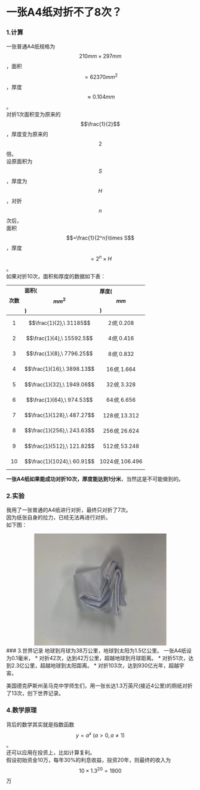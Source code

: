 # 一张A4纸对折不了8次？

### 1.计算
一张普通A4纸规格为$$210mm\times 297mm$$，面积$$=62370mm^2$$，厚度$$\approx 0.104mm$$。  
对折1次面积变为原来的$$\frac{1}{2}$$，厚度变为原来的$$2$$倍。  
设原面积为$$S$$，厚度为$$H$$，对折$$n$$次后，  
面积$$=\frac{1}{2^n}\times S$$，厚度$$=2^n\times H$$。  
如果对折10次，面积和厚度的数据如下表：  

次数|面积($$mm^2$$)|厚度($$mm$$)
:-:|:-|:-
1|$$\frac{1}{2},\ 31185$$|$$2倍, 0.208$$
2|$$\frac{1}{4},\ 15592.5$$|$$4倍, 0.416$$
3|$$\frac{1}{8},\ 7796.25$$|$$8倍, 0.832$$
4|$$\frac{1}{16},\ 3898.13$$|$$16倍, 1.664$$
5|$$\frac{1}{32},\ 1949.06$$|$$32倍, 3.328$$
6|$$\frac{1}{64},\ 974.53$$|$$64倍, 6.656$$
7|$$\frac{1}{128},\ 487.27$$|$$128倍, 13.312$$
8|$$\frac{1}{256},\ 243.63$$|$$256倍, 26.624$$
9|$$\frac{1}{512},\ 121.82$$|$$512倍, 53.248$$
10|$$\frac{1}{1024},\ 60.91$$|$$1024倍, 106.496$$

**一张A4纸如果能成功对折10次，厚度能达到1分米**，当然这是不可能做到的。  

### 2.实验
我用了一张普通的A4纸进行对折，最终只对折了7次。  
因为纸张自身的拉力，已经无法再进行对折。  
如下图：
<div align=center><img src="img-paper/paper.jpg" style="height: 300px;"></div>
### 3.世界记录
地球到月球为38万公里，地球到太阳为1.5亿公里。  
一张A4纸设为0.1毫米，  
* 对折42次，达到42万公里，超越地球到月球距离。  
* 对折51次，达到2.3亿公里，超越地球到太阳距离。  
* 对折103次，达到930亿光年，超越宇宙。  

美国德克萨斯州圣马克中学师生们，用一张长达1.3万英尺(接近4公里)的厕纸对折了13次，创下世界记录。  

### 4.数学原理
背后的数学其实就是指数函数$$y=a^x\ (a>0,a\neq 1)$$。  
还可以应用在投资上，比如计算复利。  
假设初始资金10万，每年30%的利息收益，投资20年，则最终的收入为$$10\times 1.3^{20}=1900$$万


